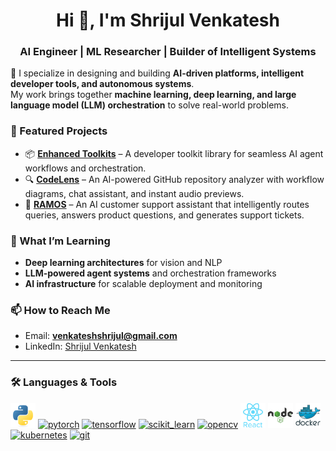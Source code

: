 <h1 align="center">Hi 👋, I'm Shrijul Venkatesh</h1>
<h3 align="center">AI Engineer | ML Researcher | Builder of Intelligent Systems</h3>

🚀 I specialize in designing and building **AI-driven platforms, intelligent developer tools, and autonomous systems**.  
My work brings together **machine learning, deep learning, and large language model (LLM) orchestration** to solve real-world problems.  

### 🔧 Featured Projects
- 📦 [**Enhanced Toolkits**](https://github.com/Shrijul-Venkatesh/enhanced-toolkits) – A developer toolkit library for seamless AI agent workflows and orchestration.  
- 🔍 [**CodeLens**](https://github.com/Shrijul-Venkatesh/codelens) – An AI-powered GitHub repository analyzer with workflow diagrams, chat assistant, and instant audio previews.  
- 🤖 [**RAMOS**](https://github.com/Shrijul-Venkatesh/ramos) – An AI customer support assistant that intelligently routes queries, answers product questions, and generates support tickets.  

### 🌱 What I’m Learning
- **Deep learning architectures** for vision and NLP  
- **LLM-powered agent systems** and orchestration frameworks  
- **AI infrastructure** for scalable deployment and monitoring  

### 📫 How to Reach Me
- Email: **venkateshshrijul@gmail.com**  
- LinkedIn: [Shrijul Venkatesh](https://linkedin.com/in/shrijul-venkatesh)  

---

<h3 align="left">🛠️ Languages & Tools</h3>
<p align="left">
<a href="https://www.python.org" target="_blank" rel="noreferrer"><img src="https://raw.githubusercontent.com/devicons/devicon/master/icons/python/python-original.svg" alt="python" width="40" height="40"/></a>
<a href="https://pytorch.org/" target="_blank" rel="noreferrer"><img src="https://www.vectorlogo.zone/logos/pytorch/pytorch-icon.svg" alt="pytorch" width="40" height="40"/></a>
<a href="https://www.tensorflow.org" target="_blank" rel="noreferrer"><img src="https://www.vectorlogo.zone/logos/tensorflow/tensorflow-icon.svg" alt="tensorflow" width="40" height="40"/></a>
<a href="https://scikit-learn.org/" target="_blank" rel="noreferrer"><img src="https://upload.wikimedia.org/wikipedia/commons/0/05/Scikit_learn_logo_small.svg" alt="scikit_learn" width="40" height="40"/></a>
<a href="https://opencv.org/" target="_blank" rel="noreferrer"><img src="https://www.vectorlogo.zone/logos/opencv/opencv-icon.svg" alt="opencv" width="40" height="40"/></a>
<a href="https://reactjs.org/" target="_blank" rel="noreferrer"><img src="https://raw.githubusercontent.com/devicons/devicon/master/icons/react/react-original-wordmark.svg" alt="react" width="40" height="40"/></a>
<a href="https://nodejs.org" target="_blank" rel="noreferrer"><img src="https://raw.githubusercontent.com/devicons/devicon/master/icons/nodejs/nodejs-original-wordmark.svg" alt="nodejs" width="40" height="40"/></a>
<a href="https://www.docker.com/" target="_blank" rel="noreferrer"><img src="https://raw.githubusercontent.com/devicons/devicon/master/icons/docker/docker-original-wordmark.svg" alt="docker" width="40" height="40"/></a>
<a href="https://kubernetes.io" target="_blank" rel="noreferrer"><img src="https://www.vectorlogo.zone/logos/kubernetes/kubernetes-icon.svg" alt="kubernetes" width="40" height="40"/></a>
<a href="https://git-scm.com/" target="_blank" rel="noreferrer"><img src="https://www.vectorlogo.zone/logos/git-scm/git-scm-icon.svg" alt="git" width="40" height="40"/></a>
</p>
